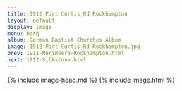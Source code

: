 ```yaml
---
title: 1912 Port Curtis Rd Rockhampton
layout: default
display: image
menu: barq
album: German Baptist Churches Album
image: 1912-Port-Curtis-Rd-Rockhampton.jpg
prev: 1911-Nerimbera-Rockhampton.html
next: 1912-Silkstone.html
---
```

{% include image-head.md %}
{% include image.html %}